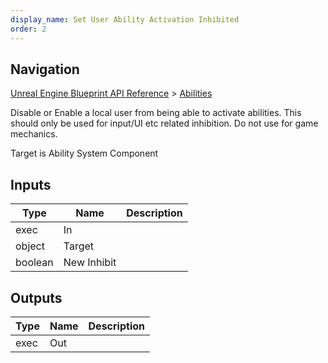 ```yaml
---
display_name: Set User Ability Activation Inhibited
order: 2
---
```

## Navigation

[Unreal Engine Blueprint API Reference](https://dev.epicgames.com/documentation/en-us/unreal-engine/BlueprintAPI) > [Abilities](https://dev.epicgames.com/documentation/en-us/unreal-engine/BlueprintAPI/Abilities)

Disable or Enable a local user from being able to activate abilities. This should only be used for input/UI etc related inhibition. Do not use for game mechanics.

Target is Ability System Component

## Inputs

| Type | Name | Description |
| --- | --- | --- |
| exec | In |  |
| object | Target |  |
| boolean | New Inhibit |  |

## Outputs

| Type | Name | Description |
| --- | --- | --- |
| exec | Out |  |
